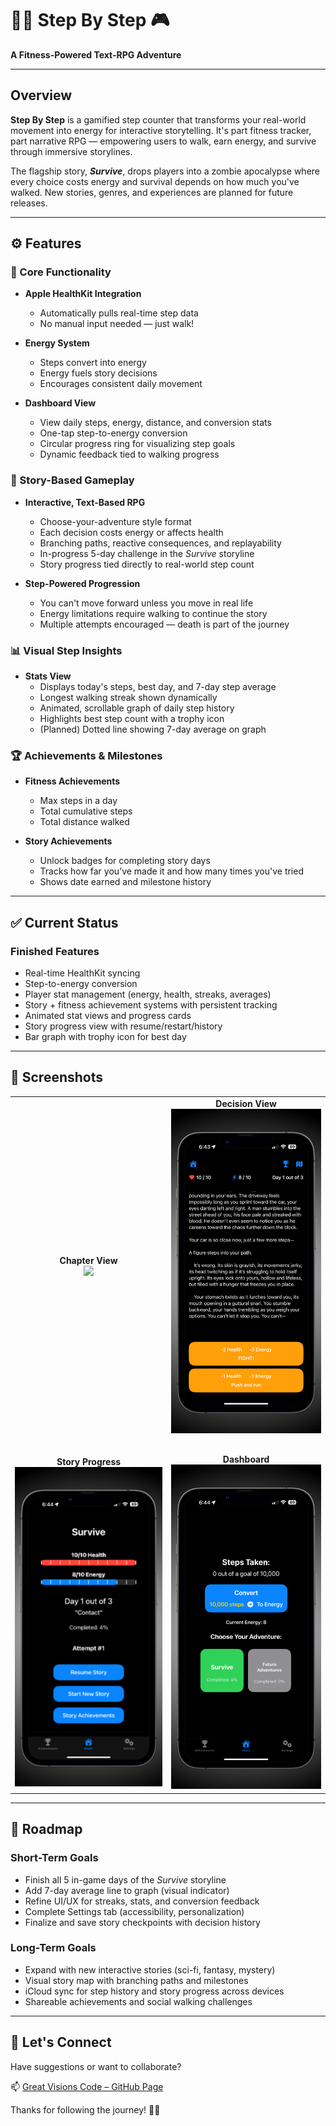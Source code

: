 # 🚶‍♂️ Step By Step 🎮  
**A Fitness-Powered Text-RPG Adventure**

---

## Overview  
**Step By Step** is a gamified step counter that transforms your real-world movement into energy for interactive storytelling. It's part fitness tracker, part narrative RPG — empowering users to walk, earn energy, and survive through immersive storylines.

The flagship story, **_Survive_**, drops players into a zombie apocalypse where every choice costs energy and survival depends on how much you've walked. New stories, genres, and experiences are planned for future releases.

---

## ⚙️ Features  

### 🧠 Core Functionality  
- **Apple HealthKit Integration**  
  - Automatically pulls real-time step data  
  - No manual input needed — just walk!

- **Energy System**  
  - Steps convert into energy  
  - Energy fuels story decisions  
  - Encourages consistent daily movement

- **Dashboard View**  
  - View daily steps, energy, distance, and conversion stats  
  - One-tap step-to-energy conversion  
  - Circular progress ring for visualizing step goals  
  - Dynamic feedback tied to walking progress  

### 📖 Story-Based Gameplay  
- **Interactive, Text-Based RPG**  
  - Choose-your-adventure style format  
  - Each decision costs energy or affects health  
  - Branching paths, reactive consequences, and replayability  
  - In-progress 5-day challenge in the _Survive_ storyline  
  - Story progress tied directly to real-world step count  

- **Step-Powered Progression**  
  - You can't move forward unless you move in real life  
  - Energy limitations require walking to continue the story  
  - Multiple attempts encouraged — death is part of the journey

### 📊 Visual Step Insights  
- **Stats View**  
  - Displays today's steps, best day, and 7-day step average  
  - Longest walking streak shown dynamically  
  - Animated, scrollable graph of daily step history  
  - Highlights best step count with a trophy icon  
  - (Planned) Dotted line showing 7-day average on graph  

### 🏆 Achievements & Milestones  
- **Fitness Achievements**  
  - Max steps in a day  
  - Total cumulative steps  
  - Total distance walked  

- **Story Achievements**  
  - Unlock badges for completing story days  
  - Tracks how far you’ve made it and how many times you've tried  
  - Shows date earned and milestone history  

---

## ✅ Current Status

### Finished Features  
- Real-time HealthKit syncing  
- Step-to-energy conversion  
- Player stat management (energy, health, streaks, averages)  
- Story + fitness achievement systems with persistent tracking  
- Animated stat views and progress cards  
- Story progress view with resume/restart/history  
- Bar graph with trophy icon for best day  

---

## 📸 Screenshots  

<table>  
  <tr>  
    <td align="center"><b>Chapter View</b><br><img src="ReadMe Images/IMG_4093.jpg" width="300"></td>  
    <td align="center"><b>Decision View</b><br><img src="ReadMe Images/IMG_4094.jpg" width="300"></td>  
  </tr>  
  <tr><td colspan="2" style="height: 20px;"></td></tr>  
  <tr>  
    <td align="center"><b>Story Progress</b><br><img src="ReadMe Images/IMG_4095.jpg" width="300"></td>  
    <td align="center"><b>Dashboard</b><br><img src="ReadMe Images/IMG_4096.jpg" width="300"></td>  
  </tr>  
</table>

---

## 🧭 Roadmap  

### Short-Term Goals  
- Finish all 5 in-game days of the _Survive_ storyline  
- Add 7-day average line to graph (visual indicator)  
- Refine UI/UX for streaks, stats, and conversion feedback  
- Complete Settings tab (accessibility, personalization)  
- Finalize and save story checkpoints with decision history  

### Long-Term Goals  
- Expand with new interactive stories (sci-fi, fantasy, mystery)  
- Visual story map with branching paths and milestones  
- iCloud sync for step history and story progress across devices  
- Shareable achievements and social walking challenges  

---

## 🤝 Let's Connect  

Have suggestions or want to collaborate?

📫 [Great Visions Code – GitHub Page](https://great-visions-code.github.io/)  

Thanks for following the journey! 🚶‍♂️